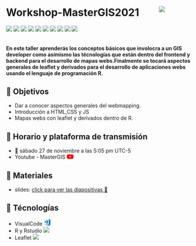 # **Workshop-MasterGIS2021** <img src="https://user-images.githubusercontent.com/23284899/141409747-5f9da798-9cb0-46db-b750-f87dd1300a95.png" align="right" width="17%" href="#"> 

<table>
<p align="left">
<a href="https://github.com/ambarja/Workshop-MasterGIS2021/discussions/new"><img src="https://img.shields.io/badge/discusión-participa-brightgreen?style=for-the-badge&logo=githubhref="/></a>
<a href="https://www.rstudio.com/products/rstudio/download/#download"><img src="https://img.shields.io/badge/RStudio-75AADB?style=for-the-badge&logo=RStudio&logoColor=white"></a> <a href="https://inkscape.org/release/inkscape-1.1/"><img src= "https://img.shields.io/badge/Inkscape-000000?style=for-the-badge&logo=Inkscape&logoColor=white"></a> <a href="https://github.com/Asabeneh/30-Days-Of-HTML"><img src="https://img.shields.io/badge/HTML5-E34F26?style=for-the-badge&logo=html5&logoColor=white"></a> <a href="https://github.com/oluwakayode-a/30-Days-of-CSS"><img src="https://img.shields.io/badge/CSS3-1572B6?style=for-the-badge&logo=css3&logoColor=white"></a> <a href="https://github.com/wesbos/JavaScript30"><img src="https://img.shields.io/badge/JavaScript-323330?style=for-the-badge&logo=javascript&logoColor=F7DF1E"></a> <a href="www.linkedin.com/in/antonybarja"><img src="https://img.shields.io/badge/LinkedIn-0077B5?style=for-the-badge&logo=linkedin&logoColor=white"></a> <a href="https://twitter.com/antony_barja"><img src="https://img.shields.io/badge/Twitter-1DA1F2?style=for-the-badge&logo=twitter&logoColor=white"></a> <a href="https://www.youtube.com/channel/UCuWvYTTYCZBmbDoEbsY2MSw"> <a href="https://www.youtube.com/channel/UCj5_XjZ-KpYBYhyrpjXJjcA"><img src="https://img.shields.io/badge/youtube-%23FF0000.svg?&style=for-the-badge&logo=youtube&logoColor=white"></a> <a href="https://discord.gg/R5YtFxWbJr"><img src="https://img.shields.io/badge/Discord-1877F2?style=for-the-badge&logo=discord&logoColor=white"></a>
</p>
</table>

#### En este taller aprenderás los conceptos básicos que involocra a un **GIS developer** como asímismo las técnologías que están dentro del frontend y backend para el desarrollo de mapas webs.Finalmente se tocará aspectos generales de leaflet y derivados para el desarrollo de aplicaciones webs usando el lenguaje de programación R.


## 🔴 **Objetivos** 

 - Dar a conocer aspectos generales del webmapping.
 - Introducción a HTML,CSS y JS
 - Mapas webs con leaflet y derivados dentro de R.

## 🔴 **Horario y plataforma de transmisión** 
 - 📅 sábado 27 de noviembre a las 5:05 pm UTC-5
 - Youtube - MasterGIS <img src="https://raw.githubusercontent.com/ambarja/Buenas-practicas-con-QGIS/main/img/youtube.png" width="18px"> 

## 🔴 **Materiales** 
 - slides: [click para ver las diapositivas 🙈](https://ambarja.github.io/Workshop-MasterGIS2021/#1)
 
## 🔴 **Técnologías** 
 
 - VisualCode  <img src="https://raw.githubusercontent.com/ambarja/Buenas-practicas-con-QGIS/main/img/vscode.png" width="18px">
 - R y Rstudio <img src="https://camo.githubusercontent.com/e1856e0cec5459bc4af6e4ccfb46142017098bf727fafea057e90c203da0bb7e/68747470733a2f2f75706c6f61642e77696b696d656469612e6f72672f77696b6970656469612f636f6d6d6f6e732f642f64302f5253747564696f5f6c6f676f5f666c61742e737667" width="45px">
 - Leaflet <img src="https://user-images.githubusercontent.com/23284899/141412537-794c43ee-5e4e-41b8-ac64-30f1edf2097d.png" width="20px">


